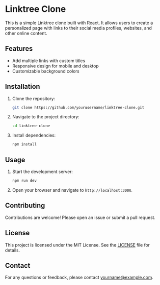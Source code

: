 # Linktree Clone

This is a simple Linktree clone built with React. It allows users to create a personalized page with links to their social media profiles, websites, and other online content.

## Features

- Add multiple links with custom titles
- Responsive design for mobile and desktop
- Customizable background colors

## Installation

1. Clone the repository:
    ```bash
    git clone https://github.com/yourusername/linktree-clone.git
    ```
2. Navigate to the project directory:
    ```bash
    cd linktree-clone
    ```
3. Install dependencies:
    ```bash
    npm install
    ```

## Usage

1. Start the development server:
    ```bash
    npm run dev
    ```
2. Open your browser and navigate to `http://localhost:3000`.

## Contributing

Contributions are welcome! Please open an issue or submit a pull request.

## License

This project is licensed under the MIT License. See the [LICENSE](LICENSE) file for details.

## Contact

For any questions or feedback, please contact [yourname@example.com](mailto:yourname@example.com).
